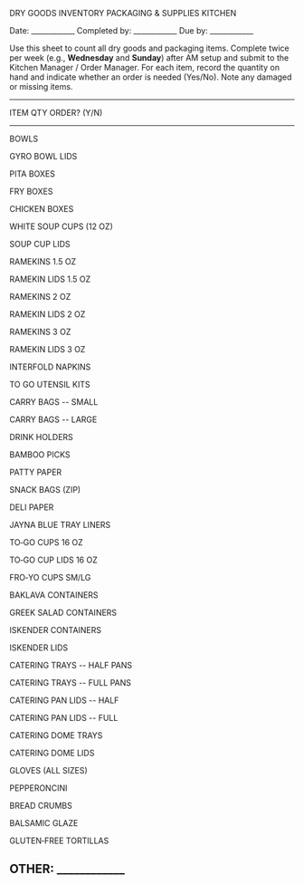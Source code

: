 DRY GOODS INVENTORY PACKAGING & SUPPLIES KITCHEN

Date: \_\_\_\_\_\_\_\_\_\_\_\_ Completed by: \_\_\_\_\_\_\_\_\_\_\_\_
Due by: \_\_\_\_\_\_\_\_\_\_\_\_

Use this sheet to count all dry goods and packaging items. Complete
twice per week (e.g., **Wednesday** and **Sunday**) after AM setup and
submit to the Kitchen Manager / Order Manager. For each item, record the
quantity on hand and indicate whether an order is needed (Yes/No). Note
any damaged or missing items.

  ------------------------------------------------------------------------
  ITEM                                         QTY        ORDER? (Y/N)
  -------------------------------------------- ---------- ----------------
  BOWLS                                                   

  GYRO BOWL LIDS                                          

  PITA BOXES                                              

  FRY BOXES                                               

  CHICKEN BOXES                                           

  WHITE SOUP CUPS (12 OZ)                                 

  SOUP CUP LIDS                                           

  RAMEKINS 1.5 OZ                                         

  RAMEKIN LIDS 1.5 OZ                                     

  RAMEKINS 2 OZ                                           

  RAMEKIN LIDS 2 OZ                                       

  RAMEKINS 3 OZ                                           

  RAMEKIN LIDS 3 OZ                                       

  INTERFOLD NAPKINS                                       

  TO GO UTENSIL KITS                                      

  CARRY BAGS -- SMALL                                     

  CARRY BAGS -- LARGE                                     

  DRINK HOLDERS                                           

  BAMBOO PICKS                                            

  PATTY PAPER                                             

  SNACK BAGS (ZIP)                                        

  DELI PAPER                                              

  JAYNA BLUE TRAY LINERS                                  

  TO‑GO CUPS 16 OZ                                        

  TO‑GO CUP LIDS 16 OZ                                    

  FRO‑YO CUPS SM/LG                                       

  BAKLAVA CONTAINERS                                      

  GREEK SALAD CONTAINERS                                  

  ISKENDER CONTAINERS                                     

  ISKENDER LIDS                                           

  CATERING TRAYS -- HALF PANS                             

  CATERING TRAYS -- FULL PANS                             

  CATERING PAN LIDS -- HALF                               

  CATERING PAN LIDS -- FULL                               

  CATERING DOME TRAYS                                     

  CATERING DOME LIDS                                      

  GLOVES (ALL SIZES)                                      

  PEPPERONCINI                                            

  BREAD CRUMBS                                            

  BALSAMIC GLAZE                                          

  GLUTEN‑FREE TORTILLAS                                   

  OTHER: \_\_\_\_\_\_\_\_\_\_\_\_                         
  ------------------------------------------------------------------------
